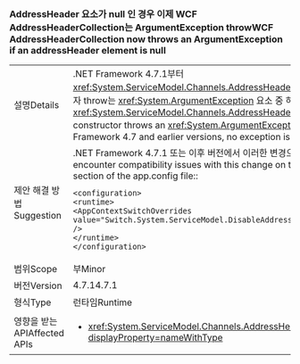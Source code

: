 ### <a name="wcf-addressheadercollection-now-throws-an-argumentexception-if-an-addressheader-element-is-null"></a><span data-ttu-id="60092-101">AddressHeader 요소가 null 인 경우 이제 WCF AddressHeaderCollection는 ArgumentException throw</span><span class="sxs-lookup"><span data-stu-id="60092-101">WCF AddressHeaderCollection now throws an ArgumentException if an addressHeader element is null</span></span>

|   |   |
|---|---|
|<span data-ttu-id="60092-102">설명</span><span class="sxs-lookup"><span data-stu-id="60092-102">Details</span></span>|<span data-ttu-id="60092-103">.NET Framework 4.7.1부터 <xref:System.ServiceModel.Channels.AddressHeaderCollection.%23ctor(System.Collections.Generic.IEnumerable{System.ServiceModel.Channels.AddressHeader})> 생성자 throw는 <xref:System.ArgumentException> 요소 중 하나 이면 <code>null</code>합니다.</span><span class="sxs-lookup"><span data-stu-id="60092-103">Starting with the .NET Framework 4.7.1, the <xref:System.ServiceModel.Channels.AddressHeaderCollection.%23ctor(System.Collections.Generic.IEnumerable{System.ServiceModel.Channels.AddressHeader})> constructor throws an <xref:System.ArgumentException> if one of the elements is <code>null</code>.</span></span> <span data-ttu-id="60092-104">.NET Framework 4.7 및 이전 버전에서 예외가 throw 되지 않습니다.</span><span class="sxs-lookup"><span data-stu-id="60092-104">In the .NET Framework 4.7 and earlier versions, no exception is thrown.</span></span>|
|<span data-ttu-id="60092-105">제안 해결 방법</span><span class="sxs-lookup"><span data-stu-id="60092-105">Suggestion</span></span>|<span data-ttu-id="60092-106">.NET Framework 4.7.1 또는 이후 버전에서 이러한 변경으로 인해 호환성 문제가 발생 하는 경우 있습니다 수 옵트아웃의 다음 줄을 추가 하 여는 <code>&lt;runtime&gt;</code> app.config 파일의 섹션::</span><span class="sxs-lookup"><span data-stu-id="60092-106">If you encounter compatibility issues with this change on the .NET Framework 4.7.1 or a later version, you can opt-out of it by adding the following line to the <code>&lt;runtime&gt;</code> section of the app.config file::</span></span><pre><code class="language-xml">&lt;configuration&gt;&#13;&#10;&lt;runtime&gt;&#13;&#10;&lt;AppContextSwitchOverrides value=&quot;Switch.System.ServiceModel.DisableAddressHeaderCollectionValidation=true&quot; /&gt;&#13;&#10;&lt;/runtime&gt;&#13;&#10;&lt;/configuration&gt;&#13;&#10;</code></pre>|
|<span data-ttu-id="60092-107">범위</span><span class="sxs-lookup"><span data-stu-id="60092-107">Scope</span></span>|<span data-ttu-id="60092-108">부</span><span class="sxs-lookup"><span data-stu-id="60092-108">Minor</span></span>|
|<span data-ttu-id="60092-109">버전</span><span class="sxs-lookup"><span data-stu-id="60092-109">Version</span></span>|<span data-ttu-id="60092-110">4.7.1</span><span class="sxs-lookup"><span data-stu-id="60092-110">4.7.1</span></span>|
|<span data-ttu-id="60092-111">형식</span><span class="sxs-lookup"><span data-stu-id="60092-111">Type</span></span>|<span data-ttu-id="60092-112">런타임</span><span class="sxs-lookup"><span data-stu-id="60092-112">Runtime</span></span>|
|<span data-ttu-id="60092-113">영향을 받는 API</span><span class="sxs-lookup"><span data-stu-id="60092-113">Affected APIs</span></span>|<ul><li><xref:System.ServiceModel.Channels.AddressHeaderCollection.%23ctor(System.Collections.Generic.IEnumerable{System.ServiceModel.Channels.AddressHeader})?displayProperty=nameWithType></li></ul>|

